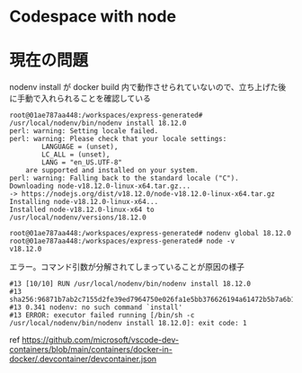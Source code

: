 # Codespace with node

# 現在の問題
nodenv install が docker build 内で動作させられていないので、立ち上げた後に手動で入れられることを確認している

```
root@01ae787aa448:/workspaces/express-generated# /usr/local/nodenv/bin/nodenv install 18.12.0
perl: warning: Setting locale failed.
perl: warning: Please check that your locale settings:
        LANGUAGE = (unset),
        LC_ALL = (unset),
        LANG = "en_US.UTF-8"
    are supported and installed on your system.
perl: warning: Falling back to the standard locale ("C").
Downloading node-v18.12.0-linux-x64.tar.gz...
-> https://nodejs.org/dist/v18.12.0/node-v18.12.0-linux-x64.tar.gz
Installing node-v18.12.0-linux-x64...
Installed node-v18.12.0-linux-x64 to /usr/local/nodenv/versions/18.12.0

root@01ae787aa448:/workspaces/express-generated# nodenv global 18.12.0
root@01ae787aa448:/workspaces/express-generated# node -v
v18.12.0
```

エラー。コマンド引数が分解されてしまっていることが原因の様子
```
#13 [10/10] RUN /usr/local/nodenv/bin/nodenv install 18.12.0
#13 sha256:96871b7ab2c7155d2fe39ed7964750e026fa1e5bb376626194a61472b5b7a6b1
#13 0.341 nodenv: no such command `install'
#13 ERROR: executor failed running [/bin/sh -c /usr/local/nodenv/bin/nodenv install 18.12.0]: exit code: 1
```

ref https://github.com/microsoft/vscode-dev-containers/blob/main/containers/docker-in-docker/.devcontainer/devcontainer.json